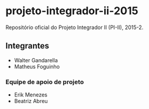 # projeto-integrador-ii-2015
Repositório oficial do Projeto Integrador II (PI-II), 2015-2.

## Integrantes
* Walter Gandarella
* Matheus Foguinho

### Equipe de apoio de projeto
* Erik Menezes
* Beatriz Abreu
